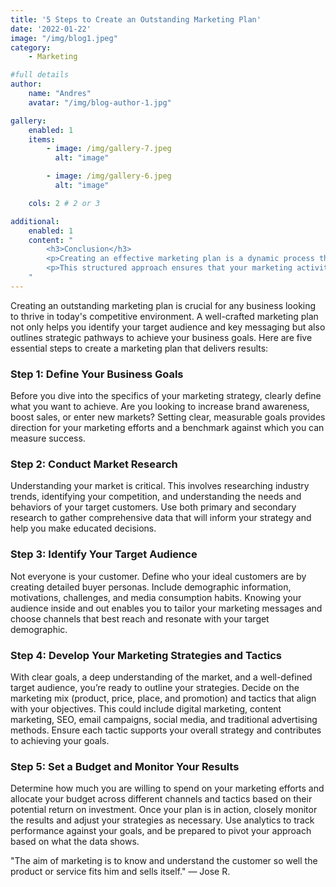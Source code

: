 ```yaml
---
title: '5 Steps to Create an Outstanding Marketing Plan'
date: '2022-01-22'
image: "/img/blog1.jpeg"
category:
    - Marketing

#full details
author:
    name: "Andres"
    avatar: "/img/blog-author-1.jpg"

gallery:
    enabled: 1
    items:
        - image: /img/gallery-7.jpeg
          alt: "image"

        - image: /img/gallery-6.jpeg
          alt: "image"

    cols: 2 # 2 or 3

additional:
    enabled: 1
    content: "
        <h3>Conclusion</h3>
        <p>Creating an effective marketing plan is a dynamic process that requires attention to detail, strategic thinking, and ongoing evaluation. By following these five steps, you can develop a marketing plan that not only reaches your target audience but also drives significant business growth. Start crafting your plan today to ensure your marketing efforts are focused, efficient, and impactful.</p>
        <p>This structured approach ensures that your marketing activities are cohesive and aligned with your business objectives, ultimately leading to greater success and profitability.</p>
    "
---
```


Creating an outstanding marketing plan is crucial for any business looking to thrive in today's competitive environment. A well-crafted marketing plan not only helps you identify your target audience and key messaging but also outlines strategic pathways to achieve your business goals. Here are five essential steps to create a marketing plan that delivers results:

### Step 1: Define Your Business Goals

Before you dive into the specifics of your marketing strategy, clearly define what you want to achieve. Are you looking to increase brand awareness, boost sales, or enter new markets? Setting clear, measurable goals provides direction for your marketing efforts and a benchmark against which you can measure success.
### Step 2: Conduct Market Research

Understanding your market is critical. This involves researching industry trends, identifying your competition, and understanding the needs and behaviors of your target customers. Use both primary and secondary research to gather comprehensive data that will inform your strategy and help you make educated decisions.
### Step 3: Identify Your Target Audience

Not everyone is your customer. Define who your ideal customers are by creating detailed buyer personas. Include demographic information, motivations, challenges, and media consumption habits. Knowing your audience inside and out enables you to tailor your marketing messages and choose channels that best reach and resonate with your target demographic.
### Step 4: Develop Your Marketing Strategies and Tactics

With clear goals, a deep understanding of the market, and a well-defined target audience, you’re ready to outline your strategies. Decide on the marketing mix (product, price, place, and promotion) and tactics that align with your objectives. This could include digital marketing, content marketing, SEO, email campaigns, social media, and traditional advertising methods. Ensure each tactic supports your overall strategy and contributes to achieving your goals.

### Step 5: Set a Budget and Monitor Your Results

Determine how much you are willing to spend on your marketing efforts and allocate your budget across different channels and tactics based on their potential return on investment. Once your plan is in action, closely monitor the results and adjust your strategies as necessary. Use analytics to track performance against your goals, and be prepared to pivot your approach based on what the data shows.


"The aim of marketing is to know and understand the customer so well the product or service fits him and sells itself." — Jose R.